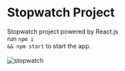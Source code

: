 # Stopwatch Project

Stopwatch project powered by React.js
<br/>
run <code>npm i && npm start</code> to start the app.
<br/><br/>
![stopwatch](https://user-images.githubusercontent.com/75500354/123555368-959d9500-d79a-11eb-967c-b8bd0baab58d.png)
